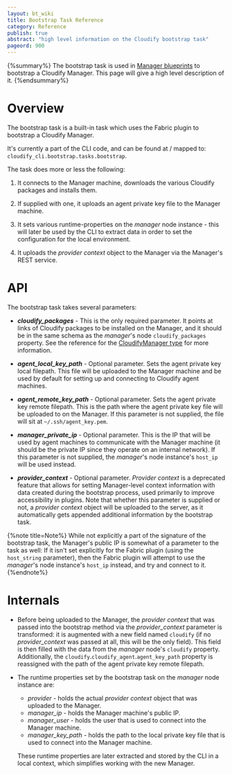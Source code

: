 ```yaml
---
layout: bt_wiki
title: Bootstrap Task Reference
category: Reference
publish: true
abstract: "high level information on the Cloudify bootstrap task"
pageord: 900
---
```


{%summary%} The bootstrap task is used in [Manager blueprints](reference-terminology.html#manager-blueprints) to bootstrap a Cloudify Manager. This page will give a high level description of it. {%endsummary%}



# Overview

The bootstrap task is a built-in task which uses the Fabric plugin to bootstrap a Cloudify Manager. 

It's currently a part of the CLI code, and can be found at / mapped to: `cloudify_cli.bootstrap.tasks.bootstrap`.

The task does more or less the following:

1) It connects to the Manager machine, downloads the various Cloudify packages and installs them.

2) If supplied with one, it uploads an agent private key file to the Manager machine.

3) It sets various runtime-properties on the *manager* node instance - this will later be used by the CLI to extract data in order to set the configuration for the local environment.

4) It uploads the *provider context* object to the Manager via the Manager's REST service.



# API

The bootstrap task takes several parameters:

  * ***cloudify_packages*** - This is the only required parameter. It points at links of Cloudify packages to be installed on the Manager, and it should be in the same schema as the *manager*'s node `cloudify_packages` property. See the reference for the [CloudifyManager type](reference-types.html#cloudifymanager-type) for more information.

  * ***agent_local_key_path*** - Optional parameter. Sets the agent private key local filepath. This file will be uploaded to the Manager machine and be used by default for setting up and connecting to Cloudify agent machines.

  * ***agent_remote_key_path*** - Optional parameter. Sets the agent private key remote filepath. This is the path where the agent private key file will be uploaded to on the Manager. If this parameter is not supplied, the file will sit at `~/.ssh/agent_key.pem`.

  * ***manager_private_ip*** - Optional parameter. This is the IP that will be used by agent machines to communicate with the Manager machine (it should be the private IP since they operate on an internal network). If this parameter is not supplied, the *manager*'s node instance's `host_ip` will be used instead.

  * ***provider_context*** - Optional parameter. *Provider context* is a deprecated feature that allows for setting Manager-level context information with data created during the bootstrap process, used primarily to improve accessibility in plugins. Note that whether this parameter is supplied or not, a *provider context* object will be uploaded to the server, as it automatically gets appended additional information by the bootstrap task.

{%note title=Note%}
While not explicitly a part of the signature of the bootstrap task, the Manager's public IP is somewhat of a parameter to the task as well: If it isn't set explicitly for the Fabric plugin (using the `host_string` parameter), then the Fabric plugin will attempt to use the *manager*'s node instance's `host_ip` instead, and try and connect to it.
{%endnote%}



# Internals

* Before being uploaded to the Manager, the *provider context* that was passed into the bootstrap method via the *provider_context* parameter is transformed: it is augmented with a new field named `cloudify` (if no *provider_context* was passed at all, this will be the only field). This field is then filled with the data from the *manager* node's `cloudify` property. Additionally, the `cloudify`.`cloudify_agent`.`agent_key_path` property is reassigned with the path of the agent private key remote filepath.

* The runtime properties set by the bootstrap task on the *manager* node instance are:
  
  * *provider* - holds the actual *provider context* object that was uploaded to the Manager.
  * *manager_ip* - holds the Manager machine's public IP.
  * *manager_user* - holds the user that is used to connect into the Manager machine.
  * *manager_key_path* - holds the path to the local private key file that is used to connect into the Manager machine.

  These runtime properties are later extracted and stored by the CLI in a local context, which simplifies working with the new Manager.
